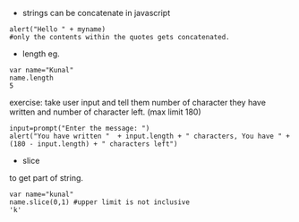 - strings can be concatenate in javascript

```
alert("Hello " + myname)
#only the contents within the quotes gets concatenated.
```

- length
eg.
```
var name="Kunal"
name.length
5
```
exercise:
take user input and tell them number of character they have written and number of character left. (max limit 180)

```
input=prompt("Enter the message: ")
alert("You have written "  + input.length + " characters, You have " + (180 - input.length) + " characters left") 
```

- slice

to get part of string.
```
var name="kunal"
name.slice(0,1) #upper limit is not inclusive
'k'
```

